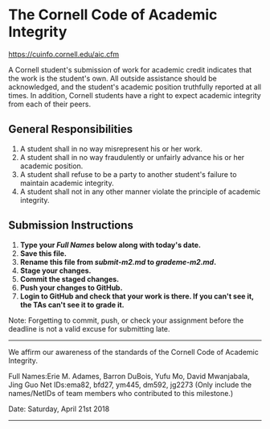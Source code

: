 # The Cornell Code of Academic Integrity

<https://cuinfo.cornell.edu/aic.cfm>

A Cornell student's submission of work for academic credit indicates that the work is the student's own. All outside assistance should be acknowledged, and the student's academic position truthfully reported at all times. In addition, Cornell students have a right to expect academic integrity from each of their peers.

## General Responsibilities
1. A student shall in no way misrepresent his or her work.
2. A student shall in no way fraudulently or unfairly advance his or her academic position.
3. A student shall refuse to be a party to another student's failure to maintain academic integrity.
4. A student shall not in any other manner violate the principle of academic integrity.

## Submission Instructions

1. **Type your *Full Names* below along with today's date.**
2. **Save this file.**
3. **Rename this file from *submit-m2.md* to *grademe-m2.md*.**
4. **Stage your changes.**
5. **Commit the staged changes.**
6. **Push your changes to GitHub.**
7. **Login to GitHub and check that your work is there. If you can't see it, the TAs can't see it to grade it.**

Note: Forgetting to commit, push, or check your assignment before the deadline is not a valid excuse for submitting late.

---

We affirm our awareness of the standards of the Cornell Code of Academic Integrity.

Full Names:Erie M. Adames, Barron DuBois, Yufu Mo, David Mwanjabala, Jing Guo
Net IDs:ema82, bfd27, ym445, dm592, jg2273
(Only include the names/NetIDs of team members who contributed to this milestone.)

Date: Saturday, April 21st 2018

---
